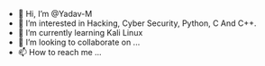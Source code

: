 - 👋 Hi, I’m @Yadav-M
- 👀 I’m interested in Hacking, Cyber Security, Python, C And C++.
- 🌱 I’m currently learning Kali Linux
- 💞️ I’m looking to collaborate on ...
- 📫 How to reach me ...

<!---
Yadav-M/Yadav-M is a ✨ special ✨ repository because its `README.md` (this file) appears on your GitHub profile.
You can click the Preview link to take a look at your changes.
--->
